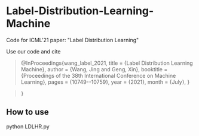 # Label-Distribution-Learning-Machine

Code for ICML'21 paper: "Label Distribution Learning"

Use our code and cite
>@InProceedings{wang_label_2021,
  >title = 	 {Label Distribution Learning Machine},
  >author =       {Wang, Jing and Geng, Xin},
  >booktitle = 	 {Proceedings of the 38th International Conference on Machine Learning},
  >pages = 	 {10749--10759},
  >year = 	 {2021},
  >month = 	 {July},
}

>}


## How to use
python LDLHR.py
